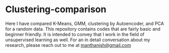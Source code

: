 # Clustering-comparison
Here I have compared K-Means, GMM, clustering by Autoencoder, and PCA for a random data.
This repository contains codes that are fairly basic and beginner friendly. It is intended to convey that I work in the field of unsupervised learning as well. 
For an in detail conversation about my research, please reach out to me at manthanjsh@gmail.com
